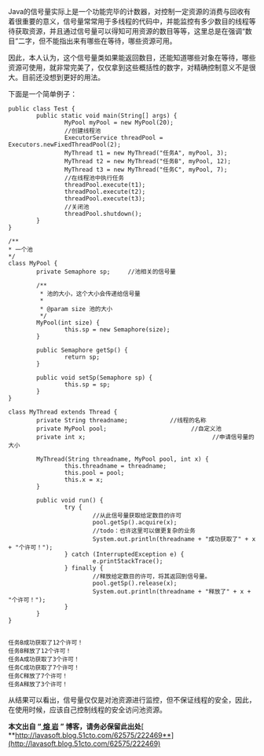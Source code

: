 Java的信号量实际上是一个功能完毕的计数器，对控制一定资源的消费与回收有着很重要的意义，信号量常常用于多线程的代码中，并能监控有多少数目的线程等待获取资源，并且通过信号量可以得知可用资源的数目等等，这里总是在强调“数目”二字，但不能指出来有哪些在等待，哪些资源可用。

因此，本人认为，这个信号量类如果能返回数目，还能知道哪些对象在等待，哪些资源可使用，就非常完美了，仅仅拿到这些概括性的数字，对精确控制意义不是很大。目前还没想到更好的用法。

下面是一个简单例子：

    
    
    public class Test { 
            public static void main(String[] args) { 
                    MyPool myPool = new MyPool(20); 
                    //创建线程池 
                    ExecutorService threadPool = Executors.newFixedThreadPool(2); 
                    MyThread t1 = new MyThread("任务A", myPool, 3); 
                    MyThread t2 = new MyThread("任务B", myPool, 12); 
                    MyThread t3 = new MyThread("任务C", myPool, 7); 
                    //在线程池中执行任务 
                    threadPool.execute(t1); 
                    threadPool.execute(t2); 
                    threadPool.execute(t3); 
                    //关闭池 
                    threadPool.shutdown(); 
            } 
    } 
    
    /** 
    * 一个池 
    */ 
    class MyPool { 
            private Semaphore sp;     //池相关的信号量 
    
            /** 
             * 池的大小，这个大小会传递给信号量 
             * 
             * @param size 池的大小 
             */ 
            MyPool(int size) { 
                    this.sp = new Semaphore(size); 
            } 
    
            public Semaphore getSp() { 
                    return sp; 
            } 
    
            public void setSp(Semaphore sp) { 
                    this.sp = sp; 
            } 
    } 
    
    class MyThread extends Thread { 
            private String threadname;            //线程的名称 
            private MyPool pool;                        //自定义池 
            private int x;                                    //申请信号量的大小 
    
            MyThread(String threadname, MyPool pool, int x) { 
                    this.threadname = threadname; 
                    this.pool = pool; 
                    this.x = x; 
            } 
    
            public void run() { 
                    try { 
                            //从此信号量获取给定数目的许可 
                            pool.getSp().acquire(x); 
                            //todo：也许这里可以做更复杂的业务 
                            System.out.println(threadname + "成功获取了" + x + "个许可！"); 
                    } catch (InterruptedException e) { 
                            e.printStackTrace(); 
                    } finally { 
                            //释放给定数目的许可，将其返回到信号量。 
                            pool.getSp().release(x); 
                            System.out.println(threadname + "释放了" + x + "个许可！"); 
                    } 
            } 
    }
    
    
    任务B成功获取了12个许可！ 
    任务B释放了12个许可！ 
    任务A成功获取了3个许可！ 
    任务C成功获取了7个许可！ 
    任务C释放了7个许可！ 
    任务A释放了3个许可！

从结果可以看出，信号量仅仅是对池资源进行监控，但不保证线程的安全，因此，在使用时候，应该自己控制线程的安全访问池资源。

**本文出自 “**[ **熔 岩**](http://lavasoft.blog.51cto.com/) **” 博客，请务必保留此出处**[
**http://lavasoft.blog.51cto.com/62575/222469**](http://lavasoft.blog.51cto.com/62575/222469)

